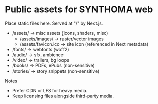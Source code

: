 # Public assets for SYNTHOMA web

Place static files here. Served at "/" by Next.js.

- /assets/           → misc assets (icons, shaders, misc)
  - /assets/images/  → raster/vector images
  - /assets/favicon.ico → site icon (referenced in Next metadata)
- /fonts/            → webfonts (woff2)
- /audio/            → sfx, ambience
- /video/            → trailers, bg loops
- /books/            → PDFs, ePubs (non-sensitive)
- /stories/          → story snippets (non-sensitive)

Notes
- Prefer CDN or LFS for heavy media.
- Keep licensing files alongside third-party media.
